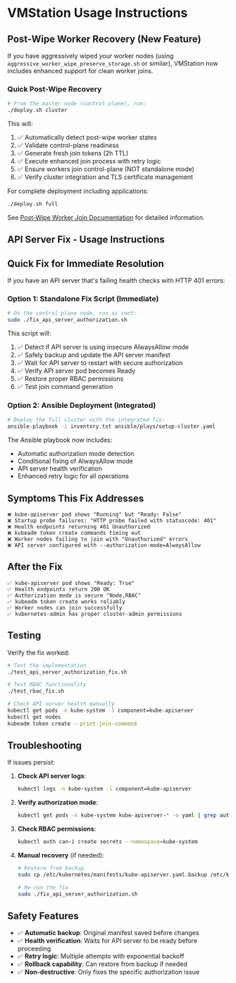 # VMStation Usage Instructions

## Post-Wipe Worker Recovery (New Feature)

If you have aggressively wiped your worker nodes (using `aggressive_worker_wipe_preserve_storage.sh` or similar), VMStation now includes enhanced support for clean worker joins.

### Quick Post-Wipe Recovery

```bash
# From the master node (control-plane), run:
./deploy.sh cluster
```

This will:
1. ✅ Automatically detect post-wipe worker states
2. ✅ Validate control-plane readiness  
3. ✅ Generate fresh join tokens (2h TTL)
4. ✅ Execute enhanced join process with retry logic
5. ✅ Ensure workers join control-plane (NOT standalone mode)
6. ✅ Verify cluster integration and TLS certificate management

For complete deployment including applications:
```bash
./deploy.sh full
```

See [Post-Wipe Worker Join Documentation](docs/POST_WIPE_WORKER_JOIN.md) for detailed information.

## API Server Fix - Usage Instructions

## Quick Fix for Immediate Resolution

If you have an API server that's failing health checks with HTTP 401 errors:

### Option 1: Standalone Fix Script (Immediate)

```bash
# On the control plane node, run as root:
sudo ./fix_api_server_authorization.sh
```

This script will:
1. ✅ Detect if API server is using insecure AlwaysAllow mode
2. ✅ Safely backup and update the API server manifest  
3. ✅ Wait for API server to restart with secure authorization
4. ✅ Verify API server pod becomes Ready
5. ✅ Restore proper RBAC permissions
6. ✅ Test join command generation

### Option 2: Ansible Deployment (Integrated)

```bash
# Deploy the full cluster with the integrated fix:
ansible-playbook -i inventory.txt ansible/plays/setup-cluster.yaml
```

The Ansible playbook now includes:
- Automatic authorization mode detection
- Conditional fixing of AlwaysAllow mode
- API server health verification
- Enhanced retry logic for all operations

## Symptoms This Fix Addresses

```
❌ kube-apiserver pod shows "Running" but "Ready: False"
❌ Startup probe failures: "HTTP probe failed with statuscode: 401"
❌ Health endpoints returning 401 Unauthorized  
❌ kubeadm token create commands timing out
❌ Worker nodes failing to join with "Unauthorized" errors
❌ API server configured with --authorization-mode=AlwaysAllow
```

## After the Fix

```
✅ kube-apiserver pod shows "Ready: True"
✅ Health endpoints return 200 OK
✅ Authorization mode is secure "Node,RBAC"
✅ kubeadm token create works reliably
✅ Worker nodes can join successfully
✅ kubernetes-admin has proper cluster-admin permissions
```

## Testing

Verify the fix worked:

```bash
# Test the implementation
./test_api_server_authorization_fix.sh

# Test RBAC functionality  
./test_rbac_fix.sh

# Check API server health manually
kubectl get pods -n kube-system -l component=kube-apiserver
kubectl get nodes
kubeadm token create --print-join-command
```

## Troubleshooting

If issues persist:

1. **Check API server logs**:
   ```bash
   kubectl logs -n kube-system -l component=kube-apiserver
   ```

2. **Verify authorization mode**:
   ```bash
   kubectl get pods -n kube-system kube-apiserver-* -o yaml | grep authorization-mode
   ```

3. **Check RBAC permissions**:
   ```bash
   kubectl auth can-i create secrets --namespace=kube-system
   ```

4. **Manual recovery** (if needed):
   ```bash
   # Restore from backup
   sudo cp /etc/kubernetes/manifests/kube-apiserver.yaml.backup /etc/kubernetes/manifests/kube-apiserver.yaml
   
   # Re-run the fix
   sudo ./fix_api_server_authorization.sh
   ```

## Safety Features

- ✅ **Automatic backup**: Original manifest saved before changes
- ✅ **Health verification**: Waits for API server to be ready before proceeding  
- ✅ **Retry logic**: Multiple attempts with exponential backoff
- ✅ **Rollback capability**: Can restore from backup if needed
- ✅ **Non-destructive**: Only fixes the specific authorization issue